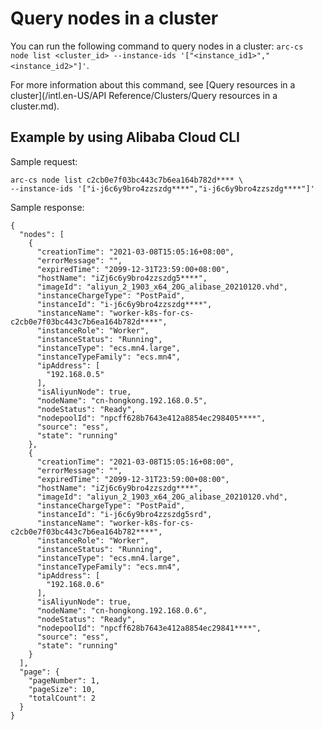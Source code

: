 # Query nodes in a cluster

You can run the following command to query nodes in a cluster: `arc-cs node list <cluster_id> --instance-ids '["<instance_id1>","<instance_id2>"]'`.

For more information about this command, see [Query resources in a cluster](/intl.en-US/API Reference/Clusters/Query resources in a cluster.md).

## Example by using Alibaba Cloud CLI

Sample request:

```
arc-cs node list c2cb0e7f03bc443c7b6ea164b782d**** \
--instance-ids '["i-j6c6y9bro4zzszdg****","i-j6c6y9bro4zzszdg****"]'
```

Sample response:

```
{
  "nodes": [
    {
      "creationTime": "2021-03-08T15:05:16+08:00",
      "errorMessage": "",
      "expiredTime": "2099-12-31T23:59:00+08:00",
      "hostName": "iZj6c6y9bro4zzszdg5****",
      "imageId": "aliyun_2_1903_x64_20G_alibase_20210120.vhd",
      "instanceChargeType": "PostPaid",
      "instanceId": "i-j6c6y9bro4zzszdg****",
      "instanceName": "worker-k8s-for-cs-c2cb0e7f03bc443c7b6ea164b782d****",
      "instanceRole": "Worker",
      "instanceStatus": "Running",
      "instanceType": "ecs.mn4.large",
      "instanceTypeFamily": "ecs.mn4",
      "ipAddress": [
        "192.168.0.5"
      ],
      "isAliyunNode": true,
      "nodeName": "cn-hongkong.192.168.0.5",
      "nodeStatus": "Ready",
      "nodepoolId": "npcff628b7643e412a8854ec298405****",
      "source": "ess",
      "state": "running"
    },
    {
      "creationTime": "2021-03-08T15:05:16+08:00",
      "errorMessage": "",
      "expiredTime": "2099-12-31T23:59:00+08:00",
      "hostName": "iZj6c6y9bro4zzszdg****",
      "imageId": "aliyun_2_1903_x64_20G_alibase_20210120.vhd",
      "instanceChargeType": "PostPaid",
      "instanceId": "i-j6c6y9bro4zzszdg5srd",
      "instanceName": "worker-k8s-for-cs-c2cb0e7f03bc443c7b6ea164b782****",
      "instanceRole": "Worker",
      "instanceStatus": "Running",
      "instanceType": "ecs.mn4.large",
      "instanceTypeFamily": "ecs.mn4",
      "ipAddress": [
        "192.168.0.6"
      ],
      "isAliyunNode": true,
      "nodeName": "cn-hongkong.192.168.0.6",
      "nodeStatus": "Ready",
      "nodepoolId": "npcff628b7643e412a8854ec29841****",
      "source": "ess",
      "state": "running"
    }
  ],
  "page": {
    "pageNumber": 1,
    "pageSize": 10,
    "totalCount": 2
  }
}
```

